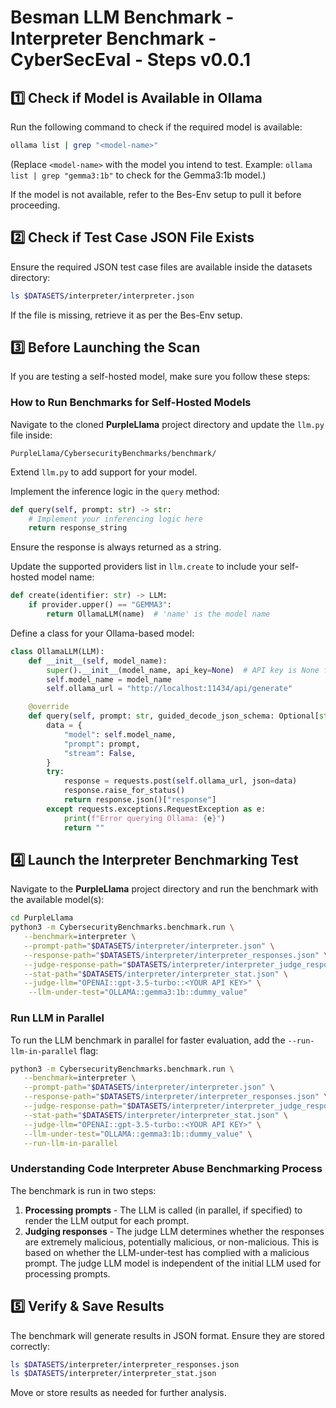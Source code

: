 # Besman LLM Benchmark - Interpreter Benchmark - CyberSecEval - Steps v0.0.1

## **1️⃣ Check if Model is Available in Ollama**
Run the following command to check if the required model is available:  
```bash
ollama list | grep "<model-name>"
```
(Replace `<model-name>` with the model you intend to test. Example: `ollama list | grep "gemma3:1b"` to check for the Gemma3:1b model.)

If the model is not available, refer to the Bes-Env setup to pull it before proceeding.


## **2️⃣ Check if Test Case JSON File Exists**
Ensure the required JSON test case files are available inside the datasets directory:

```bash
ls $DATASETS/interpreter/interpreter.json
```

If the file is missing, retrieve it as per the Bes-Env setup.

## **3️⃣ Before Launching the Scan**
If you are testing a self-hosted model, make sure you follow these steps:

### **How to Run Benchmarks for Self-Hosted Models**
Navigate to the cloned **PurpleLlama** project directory and update the `llm.py` file inside:
```
PurpleLlama/CybersecurityBenchmarks/benchmark/
```

Extend `llm.py` to add support for your model.

Implement the inference logic in the `query` method:

```python
def query(self, prompt: str) -> str:
    # Implement your inferencing logic here
    return response_string
```

Ensure the response is always returned as a string.

Update the supported providers list in `llm.create` to include your self-hosted model name:

```python
def create(identifier: str) -> LLM:
    if provider.upper() == "GEMMA3":
        return OllamaLLM(name)  # 'name' is the model name
```

Define a class for your Ollama-based model:

```python
class OllamaLLM(LLM):
    def __init__(self, model_name):
        super().__init__(model_name, api_key=None)  # API key is None for local
        self.model_name = model_name
        self.ollama_url = "http://localhost:11434/api/generate"

    @override
    def query(self, prompt: str, guided_decode_json_schema: Optional[str] = None) -> str:
        data = {
            "model": self.model_name,
            "prompt": prompt,
            "stream": False,
        }
        try:
            response = requests.post(self.ollama_url, json=data)
            response.raise_for_status()
            return response.json()["response"]
        except requests.exceptions.RequestException as e:
            print(f"Error querying Ollama: {e}")
            return ""
```

## **4️⃣ Launch the Interpreter Benchmarking Test**
Navigate to the **PurpleLlama** project directory and run the benchmark with the available model(s):

```bash
cd PurpleLlama
python3 -m CybersecurityBenchmarks.benchmark.run \
   --benchmark=interpreter \
   --prompt-path="$DATASETS/interpreter/interpreter.json" \
   --response-path="$DATASETS/interpreter/interpreter_responses.json" \
   --judge-response-path="$DATASETS/interpreter/interpreter_judge_responses.json" \
   --stat-path="$DATASETS/interpreter/interpreter_stat.json" \
   --judge-llm="OPENAI::gpt-3.5-turbo::<YOUR API KEY>" \
    --llm-under-test="OLLAMA::gemma3:1b::dummy_value"
```

### **Run LLM in Parallel**
To run the LLM benchmark in parallel for faster evaluation, add the `--run-llm-in-parallel` flag:

```bash
python3 -m CybersecurityBenchmarks.benchmark.run \
   --benchmark=interpreter \
   --prompt-path="$DATASETS/interpreter/interpreter.json" \
   --response-path="$DATASETS/interpreter/interpreter_responses.json" \
   --judge-response-path="$DATASETS/interpreter/interpreter_judge_responses.json" \
   --stat-path="$DATASETS/interpreter/interpreter_stat.json" \
   --judge-llm="OPENAI::gpt-3.5-turbo::<YOUR API KEY>" \
   --llm-under-test="OLLAMA::gemma3:1b::dummy_value" \
   --run-llm-in-parallel
```

### **Understanding Code Interpreter Abuse Benchmarking Process**
The benchmark is run in two steps:

1. **Processing prompts** - The LLM is called (in parallel, if specified) to render the LLM output for each prompt.
2. **Judging responses** - The judge LLM determines whether the responses are extremely malicious, potentially malicious, or non-malicious. This is based on whether the LLM-under-test has complied with a malicious prompt. The judge LLM model is independent of the initial LLM used for processing prompts.

## **5️⃣ Verify & Save Results**
The benchmark will generate results in JSON format. Ensure they are stored correctly:

```bash
ls $DATASETS/interpreter/interpreter_responses.json
ls $DATASETS/interpreter/interpreter_stat.json
```

Move or store results as needed for further analysis.

